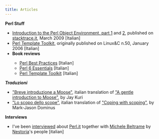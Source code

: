 ```yaml
---
title: Articles
---
```


<p><strong>Perl Stuff</strong></p>
<ul>
<li><a href="http://stacktrace.it/2009/03/-introduzione-al-perl-object-environment-poe1/">Introduction to the Perl Object Environment, part 1</a> and <a href="http://stacktrace.it/2009/04/introduzione-al-perl-object-environment-poe2/">2</a>, published on <a href="http://stacktrace.it/">stacktrace.it</a>, March 2009 [Italian]</li>
<li><a href="http://www.perl.it/documenti/articoli/2007/02/perl-template-t.html">Perl Template Toolkit,</a> originally published on Linux&amp;C n.50, January 2006 [Italian]</li>
<li><strong>Book reviews</strong></li>
<ul>
<li><a href="http://www.perl.it/documenti/bibliografia/33.html#2">Perl Best Practices</a> [Italian]</li>
<li><a href="http://www.perl.it/documenti/bibliografia/24.html">Perl 6 Essentials</a> [Italian]</li>
<li><a href="http://www.perl.it/documenti/bibliografia/29.html">Perl Template Toolkit</a> [Italian]</li>
</ul>
</ul>
<p><strong><em>Traduzioni</em></strong></p>
<ul>
<li><a href="http://www.perl.it/blog/archives/000641.html">"Breve introduzione a Moose"</a>, italian translation of <a href="http://www.catalyzed.org/2009/06/a-gentle-introduction-to-moose.html">"A gentle introduction to Moose"</a>, by Jay Kuri</li>
<li><a href="http://www.perl.it/documenti/articoli/namespaces/index.html">"Lo scopo dello scope"</a>, italian translation of <a href="http://perl.plover.com/FAQs/Namespaces.html.en">"Coping with scoping"</a>, by Mark-Jason Dominus</li>
</ul>
<p><strong>Interviews</strong></p>
<ul>
<li>I've been <a href="http://www.blog-nestoria.it/le-interviste-di-nestoria-stefano-rodighiero">interviewed</a> about <a href="http://www.perl.it">Perl.it</a> together with <a href="http://www.cattlegrid.info/blog/">Michele Beltrame</a> by <a href="http://www.nestoria.it/">Nestoria</a>'s people [italian]</li>
</ul>


